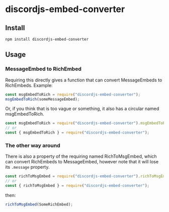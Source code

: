 # discordjs-embed-converter

## Install

`npm install discordjs-embed-converter`

## Usage
### MessageEmbed to RichEmbed
Requiring this directly gives a function that can convert MessageEmbeds to RichEmbeds. Example:

```js
const msgEmbedToRich = require("discordjs-embed-converter");
msgEmbedToRich(someMessageEmbed);
```

Or, if you think that is too vague or something, it also has a circular named msgEmbedToRich.

```js
const msgEmbedToRich = require("discordjs-embed-converter").msgEmbedToRich;
// or
const { msgEmbedToRich } = require("discordjs-embed-converter");
```

### The other way around

There is also a property of the requiring named RichToMsgEmbed, which can convert RichEmbeds to MessageEmbed, however note that it will lose its `.message` property.

```js
const richToMsgEmbed = require("discordjs-embed-converter").richToMsgEmbed;
// or
const { richToMsgEmbed } = require("discordjs-embed-converter");
```

then:

```js
richToMsgEmbed(SomeRichEmbed);
```
